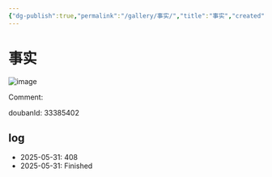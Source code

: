 ```yaml
---
{"dg-publish":true,"permalink":"/gallery/事实/","title":"事实","created":"2025-06-16T14:31:17.462+08:00"}
---
```



# 事实

![image](https://hiraeth-picbed.oss-cn-beijing.aliyuncs.com/20250531154719.webp)

Comment: 



doubanId: 33385402

## log

- 2025-05-31: 408
- 2025-05-31: Finished
